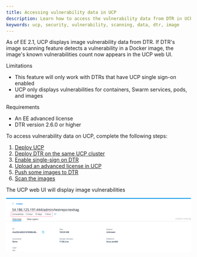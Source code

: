 ```yaml
---
title: Accessing vulnerability data in UCP
description: Learn how to access the vulnerability data from DTR in UCP
keywords: ucp, security, vulnerability, scanning, data, dtr, image
---
```


As of EE 2.1, UCP displays image vulnerability data from DTR. If DTR's image scanning feature detects a vulnerability 
in a Docker image, the image's known vulnerabilities count now appears in the UCP web UI. 

Limitations

* This feature will only work with DTRs that have UCP single sign-on enabled
* UCP only displays vulnerabilities for containers, Swarm services, pods, and images

Requirements

* An EE advanced license
* DTR version 2.6.0 or higher

To access vulnerability data on UCP, complete the following steps:

1. [Deploy UCP](https://docs.docker.com/ee/ucp/admin/install/)
2. [Deploy DTR on the same UCP cluster](https://docs.docker.com/ee/dtr/admin/install/)
3. [Enable single-sign on DTR](/datacenter/dtr/2.4/guides/admin/configure/enable-single-sign-on.md)
3. [Upload an advanced license in UCP](https://docs.docker.com/ee/ucp/admin/configure/license-your-installation/)
4. [Push some images to DTR](https://docs.docker.com/datacenter/dtr/2.1/guides/repos-and-images/push-an-image/)
5. [Scan the images](https://docs.docker.com/datacenter/dtr/2.2/guides/user/manage-images/scan-images-for-vulnerabilities/)

The UCP web UI will display image vulnerabilities

![example of vulnerability information in UCP](../images/example-of-vuln-data-in-ucp.png)
